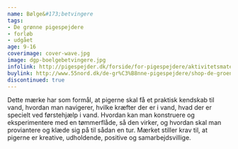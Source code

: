 ```yaml
---
name: Bølge&#173;betvingere
tags:
- De grønne pigespejdere
- forløb
- udgået
age: 9-16
coverimage: cover-wave.jpg
image: dgp-boelgebetvingere.jpg
infolink: http://pigespejder.dk/forside/for-pigespejdere/aktivitetsmateriale/udfordringsmaerker-for-spejdere-seniorspejdere/overleveren/boelgebetvingere/
buylink: http://www.55nord.dk/de-gr%C3%B8nne-pigespejdere/shop-de-groenne-pigespejdere/maerker-2/boelgebetvingere-de-groenne-pigespejdere
discontinued: true
---
```

Dette mærke har som formål, at pigerne skal få et praktisk kendskab til vand, hvordan man
navigerer, hvilke kræfter der er i vand, hvad der er specielt ved førstehjælp i vand. Hvordan kan man
konstruere og eksperimentere med en tømmerflåde, så den virker, og hvordan skal man proviantere
og klæde sig på til sådan en tur. Mærket stiller krav til, at pigerne er kreative, udholdende, positive
og samarbejdsvillige.
